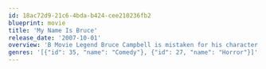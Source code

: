 ```yaml
---
id: 18ac72d9-21c6-4bda-b424-cee210236fb2
blueprint: movie
title: 'My Name Is Bruce'
release_date: '2007-10-01'
overview: 'B Movie Legend Bruce Campbell is mistaken for his character Ash from the Evil Dead trilogy and forced to fight a real monster in a small town in Oregon.'
genres: '[{"id": 35, "name": "Comedy"}, {"id": 27, "name": "Horror"}]'
---
```


